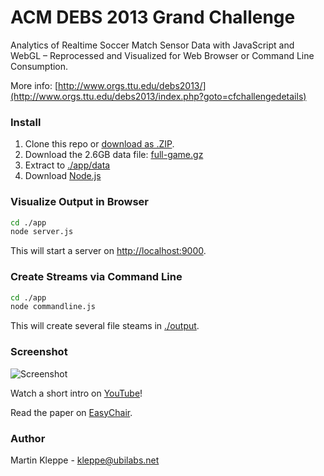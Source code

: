 # ACM DEBS 2013 Grand Challenge

Analytics of Realtime Soccer Match Sensor Data with JavaScript and WebGL – Reprocessed and Visualized for Web Browser or Command Line Consumption.

More info: [http://www.orgs.ttu.edu/debs2013/](http://www.orgs.ttu.edu/debs2013/index.php?goto=cfchallengedetails)

### Install

1. Clone this repo or [download as .ZIP](https://github.com/ubilabs/soccer-debs-challenge/archive/master.zip).
2. Download the 2.6GB data file: [full-game.gz](http://lafayette.tosm.ttu.edu/debs2013/grandchallenge/full-game.gz)
3. Extract to [./app/data](./app/data)
4. Download [Node.js](http://nodejs.org/download/)

### Visualize Output in Browser

```sh
cd ./app
node server.js
```

This will start a server on [http://localhost:9000](http://localhost:9000).

### Create Streams via Command Line

```sh
cd ./app
node commandline.js
```

This will create several file steams in [./output](./app/output).

### Screenshot

![Screenshot](https://raw.github.com/ubilabs/soccer-debs-challenge/master/paper/soccer.png)

Watch a short intro on [YouTube](http://youtu.be/3SBIFFqjle4)!

Read the paper on [EasyChair](https://www.easychair.org/conferences/submission.cgi?a=3869730;track=65072;submission=1305881).

### Author

Martin Kleppe - kleppe@ubilabs.net